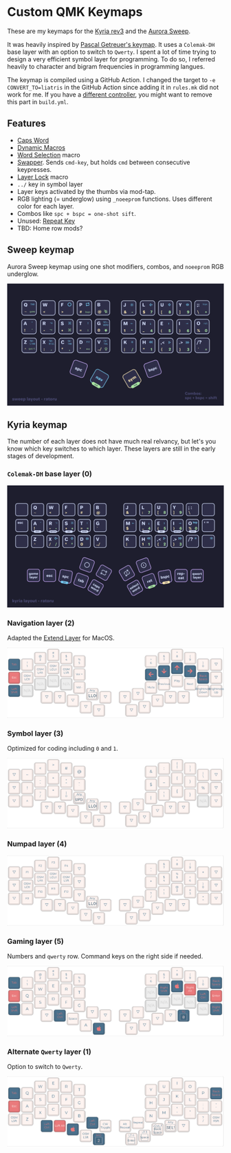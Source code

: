 # Custom QMK Keymaps

These are my keymaps for the [Kyria rev3](https://github.com/splitkb/kyria) and the [Aurora Sweep](https://splitkb.com/collections/keyboard-kits/products/aurora-sweep).

It was heavily inspired by [Pascal Getreuer's keymap](https://github.com/getreuer/qmk-keymap). It uses a `Colemak-DH` base layer with an option to switch to `Qwerty`. I spent a lot of time trying to design a very efficient symbol layer for programming. To do so, I referred heavily to character and bigram frequencies in programming langues.

The keymap is compiled using a GitHub Action. I changed the target to `-e CONVERT_TO=liatris` in the GitHub Action since adding it in `rules.mk` did not work for me. If you have a [different controller](https://docs.qmk.fm/#/feature_converters?id=converters), you might want to remove this part in `build.yml`.

## Features

- [Caps Word](https://docs.qmk.fm/#/feature_caps_word)
- [Dynamic Macros](https://docs.qmk.fm/#/feature_dynamic_macros)
- [Word Selection](https://getreuer.info/posts/keyboards/select-word/index.html) macro
- [Swapper](https://github.com/callum-oakley/qmk_firmware/tree/master/users/callum#swapper). Sends `cmd-key`, but holds `cmd` between consecutive keypresses.
- [Layer Lock](https://getreuer.info/posts/keyboards/layer-lock/index.html) macro
- `../` key in symbol layer
- Layer keys activated by the thumbs via mod-tap.
- RGB lighting (= underglow) using `_noeeprom` functions. Uses different color for each layer.
- Combos like `spc + bspc = one-shot sift`.
- Unused: [Repeat Key](https://docs.qmk.fm/#/feature_repeat_key)
- TBD: Home row mods?

## Sweep keymap

Aurora Sweep keymap using one shot modifiers, combos, and `noeeprom` RGB underglow.

![sweep-keymap](docs/sweep/sweep-osm.png)

## Kyria keymap

The number of each layer does not have much real relvancy, but let's you know which key switches to which layer. These layers are still in the early stages of development.

### `Colemak-DH` base layer (0)

![colemak-base-layer](docs/kyria/colemak-dh-base-layer.png)

### Navigation layer (2) 

Adapted the [Extend Layer](https://dreymar.colemak.org/layers-extend.html) for MacOS.

![navigation layer](docs/kyria/navigation-layer.png)

### Symbol layer (3)

Optimized for coding including `0` and `1`.

![symbol layer](docs/kyria/symbol-layer.png)

### Numpad layer (4)

![numpad layer](docs/kyria/numpad-layer.png)

### Gaming layer (5)

Numbers and `qwerty` row. Command keys on the right side if needed.

![gaming layer](docs/kyria/gaming-layer.png)

### Alternate `Qwerty` layer (1)

Option to switch to `Qwerty`.

![qwerty base layer](docs/kyria/qwerty-layer.png)

